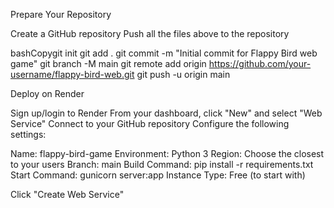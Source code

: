 Prepare Your Repository

Create a GitHub repository
Push all the files above to the repository

bashCopygit init
git add .
git commit -m "Initial commit for Flappy Bird web game"
git branch -M main
git remote add origin https://github.com/your-username/flappy-bird-web.git
git push -u origin main

Deploy on Render

Sign up/login to Render
From your dashboard, click "New" and select "Web Service"
Connect to your GitHub repository
Configure the following settings:

Name: flappy-bird-game
Environment: Python 3
Region: Choose the closest to your users
Branch: main
Build Command: pip install -r requirements.txt
Start Command: gunicorn server:app
Instance Type: Free (to start with)


Click "Create Web Service"
